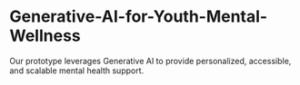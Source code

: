 # Generative-AI-for-Youth-Mental-Wellness
Our prototype leverages Generative AI to provide personalized, accessible, and scalable mental health support. 
